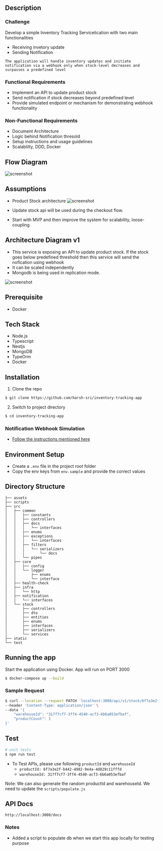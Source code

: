 ## Description

### Challenge

Develop a simple Inventory Tracking Servicelication with two main functionalities

- Receiving invetory update
- Sending Notification

`The application will handle inventory updates and initiate notification via a webhook only when stock-level decreases and surpasses a predefined level`

### Functional Requirements

- Implement an API to update product stock
- Send notification if stock decreases beyond predefined level
- Provide simulated endpoint or mechanism for demonstrating webhook functionality

### Non-Functional Requirements

- Document Architecture
- Logic behind Notification thresold
- Setup instructions and usage guidelines
- Scalablilty, DDD, Docker

## Flow Diagram

![screenshot](assets/general_flow.png)

## Assumptions

- Product Stock architecture
  ![screenshot](assets/product-stock-architecture.png)

- Update stock api will be used during the checkout flow.
- Start with MVP and then improve the system for scalability, loose-coupling

## Architecture Diagram v1

- This service is exposing an API to update product stock. If the stock goes below predefined threshold then this service will send the nofication using webhook
- It can be scaled independently
- Mongodb is being used in replication mode.

![screenshot](assets/v1-architecture.png)

## Prerequisite

- Docker

## Tech Stack

- Node.js
- Typescript
- Nestjs
- MongoDB
- TypeOrm
- Docker

## Installation

1. Clone the repo

```bash
$ git clone https://github.com/harsh-sri/inventory-tracking-app
```

2. Switch to project directory

```bash
$ cd inventory-tracking-app
```

### Notification Webhook Simulation

- [Follow the instructions mentioned here](https://learning.postman.com/docs/designing-and-developing-your-api/mocking-data/setting-up-mock/#creating-mock-servers)

## Environment Setup

- Create a `.env` file in the project root folder
- Copy the env keys from `env.sample` and provide the correct values

## Directory Structure

```
├── assets
├── scripts
├── src
│   ├── common
│   │   ├── constants
│   │   ├── controllers
│   │   ├── docs
│   │   │   └── interfaces
│   │   ├── enums
│   │   ├── exceptions
│   │   │   └── interfaces
│   │   ├── filters
│   │   │   └── serializers
│   │   │       └── docs
│   │   └── pipes
│   ├── core
│   │   ├── config
│   │   └── logger
│   │       ├── enums
│   │       └── interface
│   ├── health-check
│   ├── infra
│   │   └── http
│   ├── notification
│   │   └── interfaces
│   └── stock
│       ├── controllers
│       ├── dto
│       ├── entities
│       ├── enums
│       ├── interfaces
│       ├── serializers
│       └── services
├── static
└── test
```

## Running the app

Start the application using Docker. App will run on PORT 3000

```bash
$ docker-compose up --build
```

### Sample Request

```bash
$ curl --location --request PATCH 'localhost:3000/api/v1/stock/6f7a3e2f-b442-4982-9e4a-4d829c11fffd' \
--header 'Content-Type: application/json' \
--data '{
    "warehouseId": "317f7cf7-3ff4-4540-acf3-6b6a053efbaf",
    "productCount": 1
}'
```

## Test

```bash
# unit tests
$ npm run test
```

- To Test APIs, please use following `productId` and `warehouseId`
  - `productId: 6f7a3e2f-b442-4982-9e4a-4d829c11fffd`
  - `warehouseId: 317f7cf7-3ff4-4540-acf3-6b6a053efbaf`

Note: We can also generate the random productId and warehouseId. We need to update the `scripts/populate.js`

## API Docs

```
http://localhost:3000/docs
```

### Notes

- Added a script to populate db when we start this app locally for testing purpose
